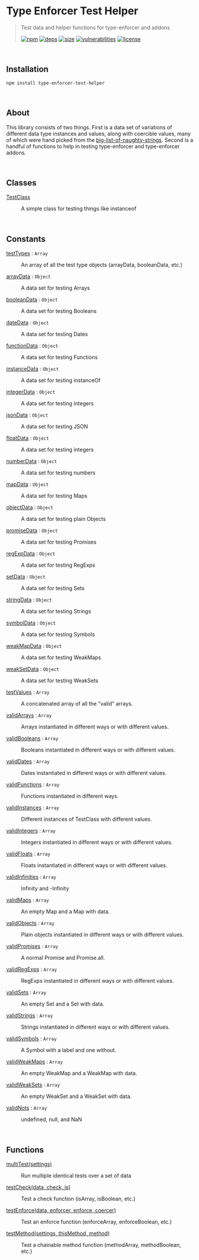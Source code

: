 # Type Enforcer Test Helper

> Test data and helper functions for type-enforcer and addons
>
> [![npm][npm]][npm-url]
[![deps][deps]][deps-url]
[![size][size]][size-url]
[![vulnerabilities][vulnerabilities]][vulnerabilities-url]
[![license][license]][license-url]

<br><a name="Installation"></a>

## Installation
```
npm install type-enforcer-test-helper
```

<br><a name="About"></a>

## About
This library consists of two things. First is a data set of variations of different data type instances and values, along with coercible values, many of which were hand picked from the [big-list-of-naughty-strings](https://github.com/minimaxir/big-list-of-naughty-strings). Second is a handful of functions to help in testing type-enforcer and type-enforcer addons.


<br>

## Classes

<dl>
<dt><a href="docs/TestClass.md">TestClass</a></dt>
<dd><p>A simple class for testing things like instanceof</p>
</dd>
</dl>

<br>

## Constants

<dl>
<dt><a href="docs/testTypes.md">testTypes</a> : <code>Array</code></dt>
<dd><p>An array of all the test type objects (arrayData, booleanData, etc.)</p>
</dd>
<dt><a href="docs/arrayData.md">arrayData</a> : <code>Object</code></dt>
<dd><p>A data set for testing Arrays</p>
</dd>
<dt><a href="docs/booleanData.md">booleanData</a> : <code>Object</code></dt>
<dd><p>A data set for testing Booleans</p>
</dd>
<dt><a href="docs/dateData.md">dateData</a> : <code>Object</code></dt>
<dd><p>A data set for testing Dates</p>
</dd>
<dt><a href="docs/functionData.md">functionData</a> : <code>Object</code></dt>
<dd><p>A data set for testing Functions</p>
</dd>
<dt><a href="docs/instanceData.md">instanceData</a> : <code>Object</code></dt>
<dd><p>A data set for testing instanceOf</p>
</dd>
<dt><a href="docs/integerData.md">integerData</a> : <code>Object</code></dt>
<dd><p>A data set for testing integers</p>
</dd>
<dt><a href="docs/jsonData.md">jsonData</a> : <code>Object</code></dt>
<dd><p>A data set for testing JSON</p>
</dd>
<dt><a href="docs/floatData.md">floatData</a> : <code>Object</code></dt>
<dd><p>A data set for testing integers</p>
</dd>
<dt><a href="docs/numberData.md">numberData</a> : <code>Object</code></dt>
<dd><p>A data set for testing numbers</p>
</dd>
<dt><a href="docs/mapData.md">mapData</a> : <code>Object</code></dt>
<dd><p>A data set for testing Maps</p>
</dd>
<dt><a href="docs/objectData.md">objectData</a> : <code>Object</code></dt>
<dd><p>A data set for testing plain Objects</p>
</dd>
<dt><a href="docs/promiseData.md">promiseData</a> : <code>Object</code></dt>
<dd><p>A data set for testing Promises</p>
</dd>
<dt><a href="docs/regExpData.md">regExpData</a> : <code>Object</code></dt>
<dd><p>A data set for testing RegExps</p>
</dd>
<dt><a href="docs/setData.md">setData</a> : <code>Object</code></dt>
<dd><p>A data set for testing Sets</p>
</dd>
<dt><a href="docs/stringData.md">stringData</a> : <code>Object</code></dt>
<dd><p>A data set for testing Strings</p>
</dd>
<dt><a href="docs/symbolData.md">symbolData</a> : <code>Object</code></dt>
<dd><p>A data set for testing Symbols</p>
</dd>
<dt><a href="docs/weakMapData.md">weakMapData</a> : <code>Object</code></dt>
<dd><p>A data set for testing WeakMaps</p>
</dd>
<dt><a href="docs/weakSetData.md">weakSetData</a> : <code>Object</code></dt>
<dd><p>A data set for testing WeakSets</p>
</dd>
<dt><a href="docs/testValues.md">testValues</a> : <code>Array</code></dt>
<dd><p>A concatenated array of all the &quot;valid&quot; arrays.</p>
</dd>
<dt><a href="docs/validArrays.md">validArrays</a> : <code>Array</code></dt>
<dd><p>Arrays instantiated in different ways or with different values.</p>
</dd>
<dt><a href="docs/validBooleans.md">validBooleans</a> : <code>Array</code></dt>
<dd><p>Booleans instantiated in different ways or with different values.</p>
</dd>
<dt><a href="docs/validDates.md">validDates</a> : <code>Array</code></dt>
<dd><p>Dates instantiated in different ways or with different values.</p>
</dd>
<dt><a href="docs/validFunctions.md">validFunctions</a> : <code>Array</code></dt>
<dd><p>Functions instantiated in different ways.</p>
</dd>
<dt><a href="docs/validInstances.md">validInstances</a> : <code>Array</code></dt>
<dd><p>Different instances of TestClass with different values.</p>
</dd>
<dt><a href="docs/validIntegers.md">validIntegers</a> : <code>Array</code></dt>
<dd><p>Integers instantiated in different ways or with different values.</p>
</dd>
<dt><a href="docs/validFloats.md">validFloats</a> : <code>Array</code></dt>
<dd><p>Floats instantiated in different ways or with different values.</p>
</dd>
<dt><a href="docs/validInfinities.md">validInfinities</a> : <code>Array</code></dt>
<dd><p>Infinity and -Infinity</p>
</dd>
<dt><a href="docs/validMaps.md">validMaps</a> : <code>Array</code></dt>
<dd><p>An empty Map and a Map with data.</p>
</dd>
<dt><a href="docs/validObjects.md">validObjects</a> : <code>Array</code></dt>
<dd><p>Plain objects instantiated in different ways or with different values.</p>
</dd>
<dt><a href="docs/validPromises.md">validPromises</a> : <code>Array</code></dt>
<dd><p>A normal Promise and Promise.all.</p>
</dd>
<dt><a href="docs/validRegExps.md">validRegExps</a> : <code>Array</code></dt>
<dd><p>RegExps instantiated in different ways or with different values.</p>
</dd>
<dt><a href="docs/validSets.md">validSets</a> : <code>Array</code></dt>
<dd><p>An empty Set and a Set with data.</p>
</dd>
<dt><a href="docs/validStrings.md">validStrings</a> : <code>Array</code></dt>
<dd><p>Strings instantiated in different ways or with different values.</p>
</dd>
<dt><a href="docs/validSymbols.md">validSymbols</a> : <code>Array</code></dt>
<dd><p>A Symbol with a label and one without.</p>
</dd>
<dt><a href="docs/validWeakMaps.md">validWeakMaps</a> : <code>Array</code></dt>
<dd><p>An empty WeakMap and a WeakMap with data.</p>
</dd>
<dt><a href="docs/validWeakSets.md">validWeakSets</a> : <code>Array</code></dt>
<dd><p>An empty WeakSet and a WeakSet with data.</p>
</dd>
<dt><a href="docs/validNots.md">validNots</a> : <code>Array</code></dt>
<dd><p>undefined, null, and NaN</p>
</dd>
</dl>

<br>

## Functions

<dl>
<dt><a href="docs/multiTest.md">multiTest(settings)</a></dt>
<dd><p>Run multiple identical tests over a set of data</p>
</dd>
<dt><a href="docs/testCheck.md">testCheck(data, check, is)</a></dt>
<dd><p>Test a check function (isArray, isBoolean, etc.)</p>
</dd>
<dt><a href="docs/testEnforce.md">testEnforce(data, enforcer, enforce, coercer)</a></dt>
<dd><p>Test an enforce function (enforceArray, enforceBoolean, etc.)</p>
</dd>
<dt><a href="docs/testMethod.md">testMethod(settings, thisMethod, method)</a></dt>
<dd><p>Test a chainable method function (methodArray, methodBoolean, etc.)</p>
</dd>
</dl>

[npm]: https://img.shields.io/npm/v/type-enforcer-test-helper.svg
[npm-url]: https://npmjs.com/package/type-enforcer-test-helper
[deps]: https://david-dm.org/DarrenPaulWright/type-enforcer-test-helper.svg
[deps-url]: https://david-dm.org/DarrenPaulWright/type-enforcer-test-helper
[size]: https://packagephobia.now.sh/badge?p&#x3D;type-enforcer-test-helper
[size-url]: https://packagephobia.now.sh/result?p&#x3D;type-enforcer-test-helper
[vulnerabilities]: https://snyk.io/test/github/DarrenPaulWright/type-enforcer-test-helper/badge.svg?targetFile&#x3D;package.json
[vulnerabilities-url]: https://snyk.io/test/github/DarrenPaulWright/type-enforcer-test-helper?targetFile&#x3D;package.json
[license]: https://img.shields.io/github/license/DarrenPaulWright/type-enforcer-test-helper.svg
[license-url]: https://npmjs.com/package/type-enforcer-test-helper/LICENSE.md
